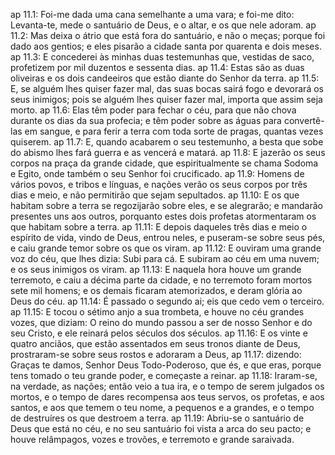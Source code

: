 ap 11.1: Foi-me dada uma cana semelhante a uma vara; e foi-me dito: Levanta-te, mede o santuário de Deus, e o altar, e os que nele adoram.
ap 11.2: Mas deixa o átrio que está fora do santuário, e não o meças; porque foi dado aos gentios; e eles pisarão a cidade santa por quarenta e dois meses.
ap 11.3: E concederei às minhas duas testemunhas que, vestidas de saco, profetizem por mil duzentos e sessenta dias.
ap 11.4: Estas são as duas oliveiras e os dois candeeiros que estão diante do Senhor da terra.
ap 11.5: E, se alguém lhes quiser fazer mal, das suas bocas sairá fogo e devorará os seus inimigos; pois se alguém lhes quiser fazer mal, importa que assim seja morto.
ap 11.6: Elas têm poder para fechar o céu, para que não chova durante os dias da sua profecia; e têm poder sobre as águas para convertê-las em sangue, e para ferir a terra com toda sorte de pragas, quantas vezes quiserem.
ap 11.7: E, quando acabarem o seu testemunho, a besta que sobe do abismo lhes fará guerra e as vencerá e matará.
ap 11.8: E jazerão os seus corpos na praça da grande cidade, que espiritualmente se chama Sodoma e Egito, onde também o seu Senhor foi crucificado.
ap 11.9: Homens de vários povos, e tribos e línguas, e nações verão os seus corpos por três dias e meio, e não permitirão que sejam sepultados.
ap 11.10: E os que habitam sobre a terra se regozijarão sobre eles, e se alegrarão; e mandarão presentes uns aos outros, porquanto estes dois profetas atormentaram os que habitam sobre a terra.
ap 11.11: E depois daqueles três dias e meio o espírito de vida, vindo de Deus, entrou neles, e puseram-se sobre seus pés, e caiu grande temor sobre os que os viram.
ap 11.12: E ouviram uma grande voz do céu, que lhes dizia: Subi para cá. E subiram ao céu em uma nuvem; e os seus inimigos os viram.
ap 11.13: E naquela hora houve um grande terremoto, e caiu a décima parte da cidade, e no terremoto foram mortos sete mil homens; e os demais ficaram atemorizados, e deram glória ao Deus do céu.
ap 11.14: É passado o segundo ai; eis que cedo vem o terceiro.
ap 11.15: E tocou o sétimo anjo a sua trombeta, e houve no céu grandes vozes, que diziam: O reino do mundo passou a ser de nosso Senhor e do seu Cristo, e ele reinará pelos séculos dos séculos.
ap 11.16: E os vinte e quatro anciãos, que estão assentados em seus tronos diante de Deus, prostraram-se sobre seus rostos e adoraram a Deus,
ap 11.17: dizendo: Graças te damos, Senhor Deus Todo-Poderoso, que és, e que eras, porque tens tomado o teu grande poder, e começaste a reinar.
ap 11.18: Iraram-se, na verdade, as nações; então veio a tua ira, e o tempo de serem julgados os mortos, e o tempo de dares recompensa aos teus servos, os profetas, e aos santos, e aos que temem o teu nome, a pequenos e a grandes, e o tempo de destruíres os que destroem a terra.
ap 11.19: Abriu-se o santuário de Deus que está no céu, e no seu santuário foi vista a arca do seu pacto; e houve relâmpagos, vozes e trovões, e terremoto e grande saraivada.
